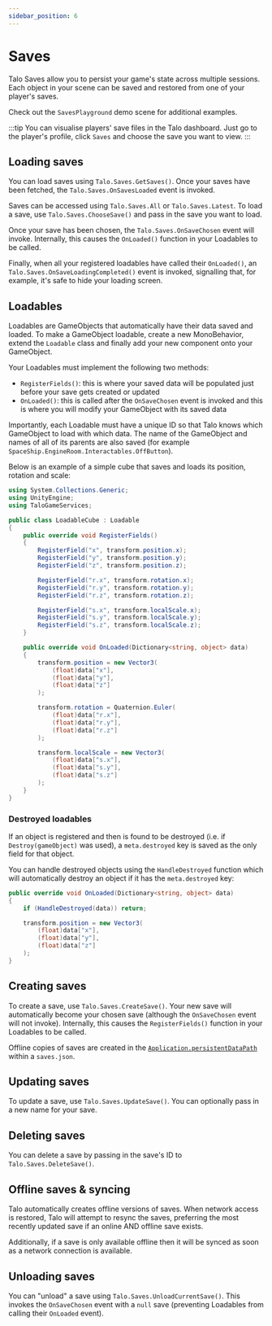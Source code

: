```yaml
---
sidebar_position: 6
---
```


# Saves

Talo Saves allow you to persist your game's state across multiple sessions. Each object in your scene can be saved and restored from one of your player's saves.

Check out the `SavesPlayground` demo scene for additional examples.

:::tip
You can visualise players' save files in the Talo dashboard. Just go to the player's profile, click `Saves` and choose the save you want to view.
:::

## Loading saves

You can load saves using `Talo.Saves.GetSaves()`. Once your saves have been fetched, the `Talo.Saves.OnSavesLoaded` event is invoked.

Saves can be accessed using `Talo.Saves.All` or `Talo.Saves.Latest`. To load a save, use `Talo.Saves.ChooseSave()` and pass in the save you want to load.

Once your save has been chosen, the `Talo.Saves.OnSaveChosen` event will invoke. Internally, this causes the `OnLoaded()` function in your Loadables to be called.

Finally, when all your registered loadables have called their `OnLoaded()`, an `Talo.Saves.OnSaveLoadingCompleted()` event is invoked, signalling that, for example, it's safe to hide your loading screen.

## Loadables

Loadables are GameObjects that automatically have their data saved and loaded. To make a GameObject loadable, create a new MonoBehavior, extend the `Loadable` class and finally add your new component onto your GameObject.

Your Loadables must implement the following two methods:
- `RegisterFields()`: this is where your saved data will be populated just before your save gets created or updated
- `OnLoaded()`: this is called after the `OnSaveChosen` event is invoked and this is where you will modify your GameObject with its saved data

Importantly, each Loadable must have a unique ID so that Talo knows which GameObject to load with which data. The name of the GameObject and names of all of its parents are also saved (for example `SpaceShip.EngineRoom.Interactables.OffButton`).

Below is an example of a simple cube that saves and loads its position, rotation and scale:

```csharp title="LoadableCube.cs"
using System.Collections.Generic;
using UnityEngine;
using TaloGameServices;

public class LoadableCube : Loadable
{
	public override void RegisterFields()
	{
		RegisterField("x", transform.position.x);
		RegisterField("y", transform.position.y);
		RegisterField("z", transform.position.z);

		RegisterField("r.x", transform.rotation.x);
		RegisterField("r.y", transform.rotation.y);
		RegisterField("r.z", transform.rotation.z);

		RegisterField("s.x", transform.localScale.x);
		RegisterField("s.y", transform.localScale.y);
		RegisterField("s.z", transform.localScale.z);
	}

	public override void OnLoaded(Dictionary<string, object> data)
	{
		transform.position = new Vector3(
			(float)data["x"],
			(float)data["y"],
			(float)data["z"]
		);

		transform.rotation = Quaternion.Euler(
			(float)data["r.x"],
			(float)data["r.y"],
			(float)data["r.z"]
		);

		transform.localScale = new Vector3(
			(float)data["s.x"],
			(float)data["s.y"],
			(float)data["s.z"]
		);
	}
}
```

### Destroyed loadables

If an object is registered and then is found to be destroyed (i.e. if `Destroy(gameObject)` was used), a `meta.destroyed` key is saved as the only field for that object.

You can handle destroyed objects using the `HandleDestroyed` function which will automatically destroy an object if it has the `meta.destroyed` key:

```csharp
public override void OnLoaded(Dictionary<string, object> data)
{
	if (HandleDestroyed(data)) return;

	transform.position = new Vector3(
		(float)data["x"],
		(float)data["y"],
		(float)data["z"]
	);
}
```

## Creating saves

To create a save, use `Talo.Saves.CreateSave()`. Your new save will automatically become your chosen save (although the `OnSaveChosen` event will not invoke). Internally, this causes the `RegisterFields()` function in your Loadables to be called.

Offline copies of saves are created in the [`Application.persistentDataPath`](https://docs.unity3d.com/ScriptReference/Application-persistentDataPath.html) within a `saves.json`.

## Updating saves

To update a save, use `Talo.Saves.UpdateSave()`. You can optionally pass in a new name for your save.

## Deleting saves

You can delete a save by passing in the save's ID to `Talo.Saves.DeleteSave()`.

## Offline saves & syncing

Talo automatically creates offline versions of saves. When network access is restored, Talo will attempt to resync the saves, preferring the most recently updated save if an online AND offline save exists.

Additionally, if a save is only available offline then it will be synced as soon as a network connection is available.

## Unloading saves

You can "unload" a save using `Talo.Saves.UnloadCurrentSave()`. This invokes the `OnSaveChosen` event with a `null` save (preventing Loadables from calling their `OnLoaded` event).
